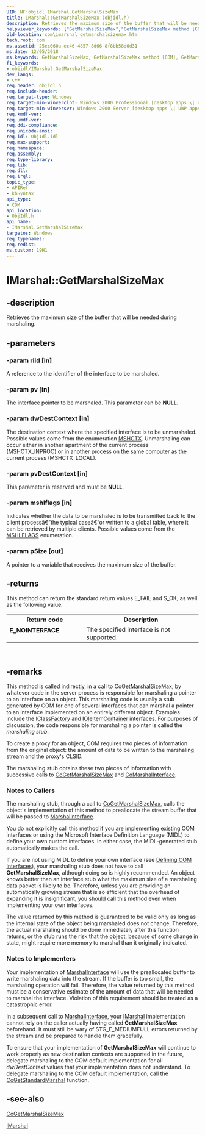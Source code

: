 ```yaml
---
UID: NF:objidl.IMarshal.GetMarshalSizeMax
title: IMarshal::GetMarshalSizeMax (objidl.h)
description: Retrieves the maximum size of the buffer that will be needed during marshaling.helpviewer_keywords: ["GetMarshalSizeMax","GetMarshalSizeMax method [COM]","GetMarshalSizeMax method [COM]","IMarshal interface","IMarshal interface [COM]","GetMarshalSizeMax method","IMarshal.GetMarshalSizeMax","IMarshal::GetMarshalSizeMax","_com_imarshal_getmarshalsizemax","com.imarshal_getmarshalsizemax","objidl/IMarshal::GetMarshalSizeMax"]
old-location: com\imarshal_getmarshalsizemax.htm
tech.root: com
ms.assetid: 25ec060a-ec46-4857-8d66-8f8bb58d6d31
ms.date: 12/05/2018
ms.keywords: GetMarshalSizeMax, GetMarshalSizeMax method [COM], GetMarshalSizeMax method [COM],IMarshal interface, IMarshal interface [COM],GetMarshalSizeMax method, IMarshal.GetMarshalSizeMax, IMarshal::GetMarshalSizeMax, _com_imarshal_getmarshalsizemax, com.imarshal_getmarshalsizemax, objidl/IMarshal::GetMarshalSizeMax
f1_keywords:
- objidl/IMarshal.GetMarshalSizeMax
dev_langs:
- c++
req.header: objidl.h
req.include-header: 
req.target-type: Windows
req.target-min-winverclnt: Windows 2000 Professional [desktop apps \| UWP apps]
req.target-min-winversvr: Windows 2000 Server [desktop apps \| UWP apps]
req.kmdf-ver: 
req.umdf-ver: 
req.ddi-compliance: 
req.unicode-ansi: 
req.idl: ObjIdl.idl
req.max-support: 
req.namespace: 
req.assembly: 
req.type-library: 
req.lib: 
req.dll: 
req.irql: 
topic_type:
- APIRef
- kbSyntax
api_type:
- COM
api_location:
- ObjIdl.h
api_name:
- IMarshal.GetMarshalSizeMax
targetos: Windows
req.typenames: 
req.redist: 
ms.custom: 19H1
---
```


# IMarshal::GetMarshalSizeMax


## -description


Retrieves the maximum size of the buffer that will be needed during marshaling.


## -parameters




### -param riid [in]

A reference to the identifier of the interface to be marshaled.


### -param pv [in]

The interface pointer to be marshaled. This parameter can be <b>NULL</b>.


### -param dwDestContext [in]

The destination context where the specified interface is to be unmarshaled. Possible values come from the enumeration <a href="https://docs.microsoft.com/windows/desktop/api/wtypesbase/ne-wtypesbase-mshctx">MSHCTX</a>. Unmarshaling can occur either in another apartment of the current process (MSHCTX_INPROC) or in another process on the same computer as the current process (MSHCTX_LOCAL).


### -param pvDestContext [in]

This parameter is reserved and must be <b>NULL</b>.


### -param mshlflags [in]

Indicates whether the data to be marshaled is to be transmitted back to the client processâ€”the typical caseâ€”or written to a global table, where it can be retrieved by multiple clients. Possible values come from the <a href="https://docs.microsoft.com/windows/desktop/api/wtypesbase/ne-wtypesbase-mshlflags">MSHLFLAGS</a> enumeration.


### -param pSize [out]

A pointer to a variable that receives the maximum size of the buffer.


## -returns



This method can return the standard return values E_FAIL and S_OK, as well as the following value.

<table>
<tr>
<th>Return code</th>
<th>Description</th>
</tr>
<tr>
<td width="40%">
<dl>
<dt><b>E_NOINTERFACE</b></dt>
</dl>
</td>
<td width="60%">
The specified interface is not supported.

</td>
</tr>
</table>
 




## -remarks



This method is called indirectly, in a call to <a href="https://docs.microsoft.com/windows/desktop/api/combaseapi/nf-combaseapi-cogetmarshalsizemax">CoGetMarshalSizeMax</a>, by whatever code in the server process is responsible for marshaling a pointer to an interface on an object. This marshaling code is usually a stub generated by COM for one of several interfaces that can marshal a pointer to an interface implemented on an entirely different object. Examples include the <a href="https://docs.microsoft.com/windows/desktop/api/unknwnbase/nn-unknwnbase-iclassfactory">IClassFactory</a> and <a href="https://docs.microsoft.com/windows/desktop/api/oleidl/nn-oleidl-ioleitemcontainer">IOleItemContainer</a> interfaces. For purposes of discussion, the code responsible for marshaling a pointer is called the <i>marshaling stub</i>.

To create a proxy for an object, COM requires two pieces of information from the original object: the amount of data to be written to the marshaling stream and the proxy's CLSID.

The marshaling stub obtains these two pieces of information with successive calls to <a href="https://docs.microsoft.com/windows/desktop/api/combaseapi/nf-combaseapi-cogetmarshalsizemax">CoGetMarshalSizeMax</a> and <a href="https://docs.microsoft.com/windows/desktop/api/combaseapi/nf-combaseapi-comarshalinterface">CoMarshalInterface</a>.

<h3><a id="Notes_to_Callers"></a><a id="notes_to_callers"></a><a id="NOTES_TO_CALLERS"></a>Notes to Callers</h3>
The marshaling stub, through a call to <a href="https://docs.microsoft.com/windows/desktop/api/combaseapi/nf-combaseapi-cogetmarshalsizemax">CoGetMarshalSizeMax</a>, calls the object's implementation of this method to preallocate the stream buffer that will be passed to <a href="https://docs.microsoft.com/windows/desktop/api/objidl/nf-objidl-imarshal-marshalinterface">MarshalInterface</a>.

You do not explicitly call this method if you are implementing existing COM interfaces or using the Microsoft Interface Definition Language (MIDL) to define your own custom interfaces. In either case, the MIDL-generated stub automatically makes the call.

If you are not using MIDL to define your own interface (see <a href="https://docs.microsoft.com/windows/desktop/com/defining-com-interfaces">Defining COM Interfaces</a>), your marshaling stub does not have to call <b>GetMarshalSizeMax</b>, although doing so is highly recommended. An object knows better than an interface stub what the maximum size of a marshaling data packet is likely to be. Therefore, unless you are providing an automatically growing stream that is so efficient that the overhead of expanding it is insignificant, you should call this method even when implementing your own interfaces.

The value returned by this method is guaranteed to be valid only as long as the internal state of the object being marshaled does not change. Therefore, the actual marshaling should be done immediately after this function returns, or the stub runs the risk that the object, because of some change in state, might require more memory to marshal than it originally indicated.

<h3><a id="Notes_to_Implementers"></a><a id="notes_to_implementers"></a><a id="NOTES_TO_IMPLEMENTERS"></a>Notes to Implementers</h3>
Your implementation of <a href="https://docs.microsoft.com/windows/desktop/api/objidl/nf-objidl-imarshal-marshalinterface">MarshalInterface</a> will use the preallocated buffer to write marshaling data into the stream. If the buffer is too small, the marshaling operation will fail. Therefore, the value returned by this method must be a conservative estimate of the amount of data that will be needed to marshal the interface. Violation of this requirement should be treated as a catastrophic error.

In a subsequent call to <a href="https://docs.microsoft.com/windows/desktop/api/objidl/nf-objidl-imarshal-marshalinterface">MarshalInterface</a>, your <a href="https://docs.microsoft.com/windows/desktop/api/objidl/nn-objidl-imarshal">IMarshal</a> implementation cannot rely on the caller actually having called <b>GetMarshalSizeMax</b> beforehand. It must still be wary of STG_E_MEDIUMFULL errors returned by the stream and be prepared to handle them gracefully.

To ensure that your implementation of <b>GetMarshalSizeMax</b> will continue to work properly as new destination contexts are supported in the future, delegate marshaling to the COM default implementation for all <i>dwDestContext</i> values that your implementation does not understand. To delegate marshaling to the COM default implementation, call the <a href="https://docs.microsoft.com/windows/desktop/api/combaseapi/nf-combaseapi-cogetstandardmarshal">CoGetStandardMarshal</a> function.




## -see-also




<a href="https://docs.microsoft.com/windows/desktop/api/combaseapi/nf-combaseapi-cogetmarshalsizemax">CoGetMarshalSizeMax</a>



<a href="https://docs.microsoft.com/windows/desktop/api/objidl/nn-objidl-imarshal">IMarshal</a>
 

 

